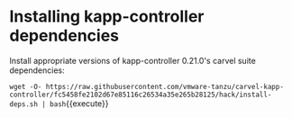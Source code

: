 # Installing kapp-controller dependencies

Install appropriate versions of kapp-controller 0.21.0's
carvel suite dependencies:

`wget -O- https://raw.githubusercontent.com/vmware-tanzu/carvel-kapp-controller/fc5458fe2102d67e85116c26534a35e265b28125/hack/install-deps.sh | bash`{{execute}}


